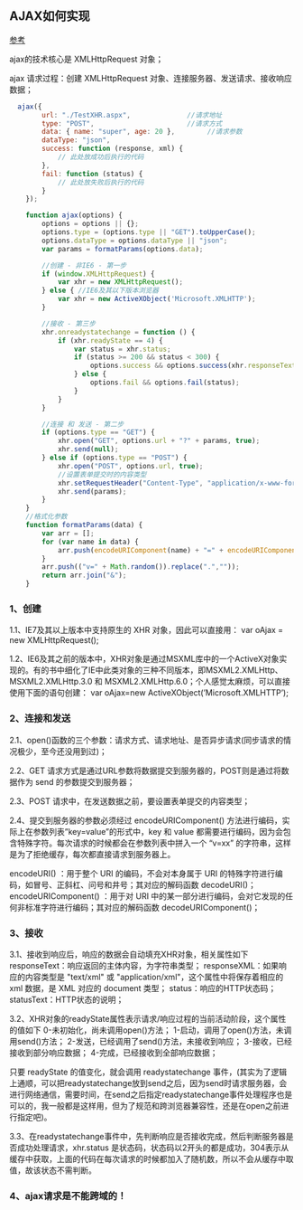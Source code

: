 ## AJAX如何实现

[参考](http://caibaojian.com/ajax-jsonp.html)

ajax的技术核心是 XMLHttpRequest 对象；

ajax 请求过程：创建 XMLHttpRequest 对象、连接服务器、发送请求、接收响应数据；

```javascript
  ajax({
        url: "./TestXHR.aspx",              //请求地址
        type: "POST",                       //请求方式
        data: { name: "super", age: 20 },        //请求参数
        dataType: "json",
        success: function (response, xml) {
            // 此处放成功后执行的代码
        },
        fail: function (status) {
            // 此处放失败后执行的代码
        }
    });

    function ajax(options) {
        options = options || {};
        options.type = (options.type || "GET").toUpperCase();
        options.dataType = options.dataType || "json";
        var params = formatParams(options.data);

        //创建 - 非IE6 - 第一步
        if (window.XMLHttpRequest) {
            var xhr = new XMLHttpRequest();
        } else { //IE6及其以下版本浏览器
            var xhr = new ActiveXObject('Microsoft.XMLHTTP');
        }

        //接收 - 第三步
        xhr.onreadystatechange = function () {
            if (xhr.readyState == 4) {
                var status = xhr.status;
                if (status >= 200 && status < 300) {
                    options.success && options.success(xhr.responseText, xhr.responseXML);
                } else {
                    options.fail && options.fail(status);
                }
            }
        }

        //连接 和 发送 - 第二步
        if (options.type == "GET") {
            xhr.open("GET", options.url + "?" + params, true);
            xhr.send(null);
        } else if (options.type == "POST") {
            xhr.open("POST", options.url, true);
            //设置表单提交时的内容类型
            xhr.setRequestHeader("Content-Type", "application/x-www-form-urlencoded");
            xhr.send(params);
        }
    }
    //格式化参数
    function formatParams(data) {
        var arr = [];
        for (var name in data) {
            arr.push(encodeURIComponent(name) + "=" + encodeURIComponent(data[name]));
        }
        arr.push(("v=" + Math.random()).replace(".",""));
        return arr.join("&");
    }
```


### 1、创建

1.1、IE7及其以上版本中支持原生的 XHR 对象，因此可以直接用： var oAjax = new XMLHttpRequest();

1.2、IE6及其之前的版本中，XHR对象是通过MSXML库中的一个ActiveX对象实现的。有的书中细化了IE中此类对象的三种不同版本，即MSXML2.XMLHttp、MSXML2.XMLHttp.3.0 和 MSXML2.XMLHttp.6.0；个人感觉太麻烦，可以直接使用下面的语句创建： var oAjax=new ActiveXObject(’Microsoft.XMLHTTP’);

### 2、连接和发送

2.1、open()函数的三个参数：请求方式、请求地址、是否异步请求(同步请求的情况极少，至今还没用到过)；

2.2、GET 请求方式是通过URL参数将数据提交到服务器的，POST则是通过将数据作为 send 的参数提交到服务器；

2.3、POST 请求中，在发送数据之前，要设置表单提交的内容类型；

2.4、提交到服务器的参数必须经过 encodeURIComponent() 方法进行编码，实际上在参数列表”key=value”的形式中，key 和 value 都需要进行编码，因为会包含特殊字符。每次请求的时候都会在参数列表中拼入一个 “v=xx” 的字符串，这样是为了拒绝缓存，每次都直接请求到服务器上。

encodeURI() ：用于整个 URI 的编码，不会对本身属于 URI 的特殊字符进行编码，如冒号、正斜杠、问号和井号；其对应的解码函数 decodeURI()；
encodeURIComponent() ：用于对 URI 中的某一部分进行编码，会对它发现的任何非标准字符进行编码；其对应的解码函数 decodeURIComponent()；

### 3、接收

3.1、接收到响应后，响应的数据会自动填充XHR对象，相关属性如下
responseText：响应返回的主体内容，为字符串类型；
responseXML：如果响应的内容类型是 "text/xml" 或 "application/xml"，这个属性中将保存着相应的xml 数据，是 XML 对应的 document 类型；
status：响应的HTTP状态码；
statusText：HTTP状态的说明；

3.2、XHR对象的readyState属性表示请求/响应过程的当前活动阶段，这个属性的值如下
0-未初始化，尚未调用open()方法；
1-启动，调用了open()方法，未调用send()方法；
2-发送，已经调用了send()方法，未接收到响应；
3-接收，已经接收到部分响应数据；
4-完成，已经接收到全部响应数据；

只要 readyState 的值变化，就会调用 readystatechange 事件，(其实为了逻辑上通顺，可以把readystatechange放到send之后，因为send时请求服务器，会进行网络通信，需要时间，在send之后指定readystatechange事件处理程序也是可以的，我一般都是这样用，但为了规范和跨浏览器兼容性，还是在open之前进行指定吧)。

3.3、在readystatechange事件中，先判断响应是否接收完成，然后判断服务器是否成功处理请求，xhr.status 是状态码，状态码以2开头的都是成功，304表示从缓存中获取，上面的代码在每次请求的时候都加入了随机数，所以不会从缓存中取值，故该状态不需判断。

### 4、ajax请求是不能跨域的！
